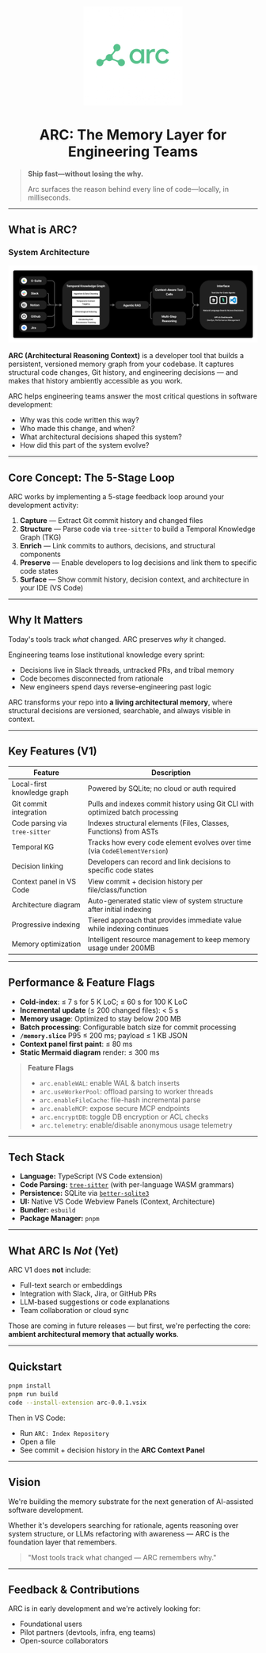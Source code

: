 <div align="center">
  <img src="resources/arc-logo.png" alt="ARC Logo" width="200"/>
  <h1>ARC: The Memory Layer for Engineering Teams</h1>
</div>

> **Ship fast—without losing the why.**
> 
> Arc surfaces the reason behind every line of code—locally, in milliseconds.

---

## What is ARC?

### System Architecture
![System Architecture](/resources/arc_diagram.png)

**ARC (Architectural Reasoning Context)** is a developer tool that builds a persistent, versioned memory graph from your codebase. It captures structural code changes, Git history, and engineering decisions — and makes that history ambiently accessible as you work.

ARC helps engineering teams answer the most critical questions in software development:

- Why was this code written this way?
- Who made this change, and when?
- What architectural decisions shaped this system?
- How did this part of the system evolve?

---

## Core Concept: The 5-Stage Loop

ARC works by implementing a 5-stage feedback loop around your development activity:

1. **Capture** — Extract Git commit history and changed files  
2. **Structure** — Parse code via `tree-sitter` to build a Temporal Knowledge Graph (TKG)  
3. **Enrich** — Link commits to authors, decisions, and structural components  
4. **Preserve** — Enable developers to log decisions and link them to specific code states  
5. **Surface** — Show commit history, decision context, and architecture in your IDE (VS Code)

---

## Why It Matters

Today's tools track *what* changed. ARC preserves *why* it changed.

Engineering teams lose institutional knowledge every sprint:
- Decisions live in Slack threads, untracked PRs, and tribal memory
- Code becomes disconnected from rationale
- New engineers spend days reverse-engineering past logic

ARC transforms your repo into **a living architectural memory**, where structural decisions are versioned, searchable, and always visible in context.

---

## Key Features (V1)

| Feature                         | Description                                                                 |
|---------------------------------|-----------------------------------------------------------------------------|
| Local-first knowledge graph  | Powered by SQLite; no cloud or auth required                               |
| Git commit integration       | Pulls and indexes commit history using Git CLI with optimized batch processing |
| Code parsing via `tree-sitter` | Indexes structural elements (Files, Classes, Functions) from ASTs         |
| Temporal KG                  | Tracks how every code element evolves over time (via `CodeElementVersion`)|
| Decision linking             | Developers can record and link decisions to specific code states           |
| Context panel in VS Code     | View commit + decision history per file/class/function                     |
| Architecture diagram         | Auto-generated static view of system structure after initial indexing      |
| Progressive indexing         | Tiered approach that provides immediate value while indexing continues     |
| Memory optimization          | Intelligent resource management to keep memory usage under 200MB           |

---

## Performance & Feature Flags

- **Cold-index**: ≤ 7 s for 5 K LoC; ≤ 60 s for 100 K LoC  
- **Incremental update** (≤ 200 changed files): < 5 s  
- **Memory usage**: Optimized to stay below 200 MB
- **Batch processing**: Configurable batch size for commit processing
- **`/memory.slice`** P95 ≤ 200 ms; payload ≤ 1 KB JSON  
- **Context panel first paint**: ≤ 80 ms  
- **Static Mermaid diagram** render: ≤ 300 ms

> **Feature Flags**  
> - `arc.enableWAL`: enable WAL & batch inserts  
> - `arc.useWorkerPool`: offload parsing to worker threads  
> - `arc.enableFileCache`: file-hash incremental parse  
> - `arc.enableMCP`: expose secure MCP endpoints  
> - `arc.encryptDB`: toggle DB encryption or ACL checks
> - `arc.telemetry`: enable/disable anonymous usage telemetry

---

## Tech Stack

- **Language:** TypeScript (VS Code extension)
- **Code Parsing:** [`tree-sitter`](https://tree-sitter.github.io/) (with per-language WASM grammars)
- **Persistence:** SQLite via [`better-sqlite3`](https://github.com/WiseLibs/better-sqlite3)
- **UI:** Native VS Code Webview Panels (Context, Architecture)
- **Bundler:** `esbuild`
- **Package Manager:** `pnpm`

---

## What ARC Is *Not* (Yet)

ARC V1 does **not** include:
- Full-text search or embeddings
- Integration with Slack, Jira, or GitHub PRs
- LLM-based suggestions or code explanations
- Team collaboration or cloud sync

Those are coming in future releases — but first, we're perfecting the core: **ambient architectural memory that actually works**.

---

## Quickstart

```bash
pnpm install
pnpm run build
code --install-extension arc-0.0.1.vsix
```

Then in VS Code:
- Run `ARC: Index Repository`
- Open a file
- See commit + decision history in the **ARC Context Panel**

---

## Vision

We're building the memory substrate for the next generation of AI-assisted software development.

Whether it's developers searching for rationale, agents reasoning over system structure, or LLMs refactoring with awareness — ARC is the foundation layer that remembers.

> "Most tools track what changed — ARC remembers why."

---

## Feedback & Contributions

ARC is in early development and we're actively looking for:
- Foundational users
- Pilot partners (devtools, infra, eng teams)
- Open-source collaborators
